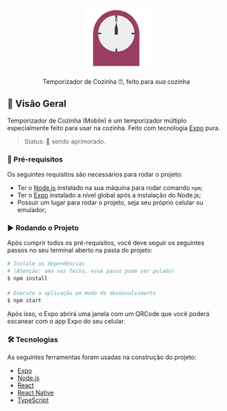 <p align="center">
  <img src="assets/images/icon.png" height="150" width="150" alt="Logo" />
</p>

<p align="center">Temporizador de Cozinha ⏰, feito para <em>sua</em> cozinha</p>

## 👀 Visão Geral
Temporizador de Cozinha (Mobile) é um temporizador múltiplo especialmente feito para usar na cozinha. Feito com tecnologia [Expo](https://expo.io/) pura.

> Status: 🔨 sendo aprimorado.

### 📝 Pré-requisitos
Os seguintes requisitos são necessários para rodar o projeto:

- Ter o [Node.js](https://nodejs.org/en/) instalado na sua máquina para rodar comando ```npm```;
- Ter o  [Expo](https://expo.io/) instalado a nível global após a instalação do Node.js;
- Possuir um lugar para rodar o projeto, seja seu próprio celular ou emulador;

### ▶️ Rodando o Projeto
Após cumprir todos os pré-requisitos, você deve seguir os seguintes passos no seu terminal aberto na pasta do projeto:
```bash
# Instale as dependências
# (Atenção: uma vez feito, esse passo pode ser pulado)
$ npm install

# Execute a aplicação em modo de desenvolvimento
$ npm start
```

Após isso, o Expo abrirá uma janela com um QRCode que você poderá escanear com o app Expo do seu celular.

### 🛠 Tecnologias
As seguintes ferramentas foram usadas na construção do projeto:
- [Expo](https://expo.io/)
- [Node.js](https://nodejs.org/en/)
- [React](https://pt-br.reactjs.org/)
- [React Native](https://reactnative.dev/)
- [TypeScript](https://www.typescriptlang.org/)
